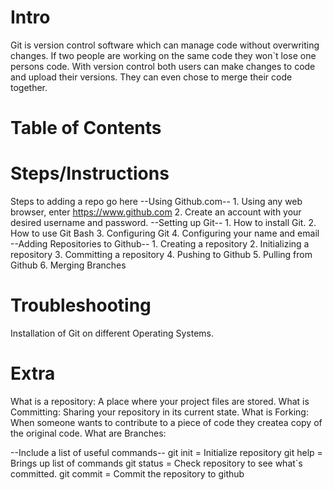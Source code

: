 Intro
=================
Git is version control software which can manage code without overwriting changes. If two people are working on the same code they won`t lose one persons code. With version control both users can make changes to code and upload their versions. They can even chose to merge their code together. 



Table of Contents
====================


Steps/Instructions
====================
Steps to adding a repo go here
--Using Github.com--
	1. Using any web browser, enter https://www.github.com
	2. Create an account with your desired username and password.
--Setting up Git--
	1. How to install Git.
	2. How to use Git Bash
	3. Configuring Git
	4. Configuring your name and email
--Adding Repositories to Github--
	1. Creating a repository
	2. Initializing a repository
	3. Committing a repository
	4. Pushing to Github
	5. Pulling from Github
	6. Merging Branches

Troubleshooting
======================
Installation of Git on different Operating Systems.


Extra
=====================
What is a repository: A place where your project files are stored.
What is Committing: Sharing your repository in its current state.
What is Forking: When someone wants to contribute to a piece of code they createa copy of the original code.
What are Branches: 

--Include a list of useful commands--
git init = Initialize repository
git help = Brings up list of commands
git status = Check repository to see what`s committed.
git commit = Commit the repository to github
